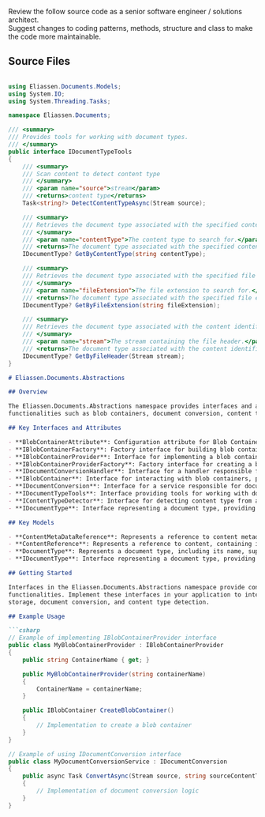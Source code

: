Review the follow source code as a senior software engineer / solutions architect.   
Suggest changes to coding patterns, methods, structure and class to make the code 
more maintainable.  

## Source Files

```IDocumentTypeTools.cs

using Eliassen.Documents.Models;
using System.IO;
using System.Threading.Tasks;

namespace Eliassen.Documents;

/// <summary>
/// Provides tools for working with document types.
/// </summary>
public interface IDocumentTypeTools
{
    /// <summary>
    /// Scan content to detect content type
    /// </summary>
    /// <param name="source">stream</param>
    /// <returns>content type</returns>
    Task<string?> DetectContentTypeAsync(Stream source);

    /// <summary>
    /// Retrieves the document type associated with the specified content type.
    /// </summary>
    /// <param name="contentType">The content type to search for.</param>
    /// <returns>The document type associated with the specified content type, or null if no matching document type is found.</returns>
    IDocumentType? GetByContentType(string contentType);

    /// <summary>
    /// Retrieves the document type associated with the specified file extension.
    /// </summary>
    /// <param name="fileExtension">The file extension to search for.</param>
    /// <returns>The document type associated with the specified file extension, or null if no matching document type is found.</returns>
    IDocumentType? GetByFileExtension(string fileExtension);

    /// <summary>
    /// Retrieves the document type associated with the content identified by the file header in the specified stream.
    /// </summary>
    /// <param name="stream">The stream containing the file header.</param>
    /// <returns>The document type associated with the content identified by the file header, or null if no matching document type is found.</returns>
    IDocumentType? GetByFileHeader(Stream stream);
}

```

```Readme.Documents.Abstractions.md
# Eliassen.Documents.Abstractions

## Overview

The Eliassen.Documents.Abstractions namespace provides interfaces and attributes for interacting with document-related 
functionalities such as blob containers, document conversion, content type detection, and document type management.

## Key Interfaces and Attributes

- **BlobContainerAttribute**: Configuration attribute for Blob Containers, specifying the container name.
- **IBlobContainerFactory**: Factory interface for building blob containers by name or type reference.
- **IBlobContainerProvider**: Interface for implementing a blob container for a particular provider type.
- **IBlobContainerProviderFactory**: Factory interface for creating a blob container by name for a specific provider type.
- **IDocumentConversionHandler**: Interface for a handler responsible for document conversion, specifying supported source and destination content types.
- **IBlobContainer**: Interface for interacting with blob containers, providing methods for content retrieval, storage, and deletion.
- **IDocumentConversion**: Interface for a service responsible for document conversion, with a method for converting documents from one format to another.
- **IDocumentTypeTools**: Interface providing tools for working with document types, including content type detection and retrieval of document types by file extension or header.
- **IContentTypeDetector**: Interface for detecting content type from a stream.
- **IDocumentType**: Interface representing a document type, providing information such as supported content types, file extensions, and file headers.

## Key Models

- **ContentMetaDataReference**: Represents a reference to content metadata, including content type, file name, and metadata.
- **ContentReference**: Represents a reference to content, containing information such as content type, file name, and content itself.
- **DocumentType**: Represents a document type, including its name, supported content types, file extensions, and file header.
- **IDocumentType**: Interface representing a document type, providing information such as name, supported content types, file extensions, and file headers.

## Getting Started

Interfaces in the Eliassen.Documents.Abstractions namespace provide contracts for implementing various document-related 
functionalities. Implement these interfaces in your application to integrate document management features such as blob 
storage, document conversion, and content type detection.

## Example Usage

```csharp
// Example of implementing IBlobContainerProvider interface
public class MyBlobContainerProvider : IBlobContainerProvider
{
    public string ContainerName { get; }

    public MyBlobContainerProvider(string containerName)
    {
        ContainerName = containerName;
    }

    public IBlobContainer CreateBlobContainer()
    {
        // Implementation to create a blob container
    }
}

// Example of using IDocumentConversion interface
public class MyDocumentConversionService : IDocumentConversion
{
    public async Task ConvertAsync(Stream source, string sourceContentType, Stream destination, string destinationContentType)
    {
        // Implementation of document conversion logic
    }
}

```

